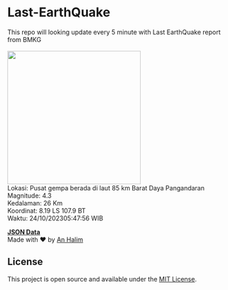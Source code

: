 # Last-EarthQuake
This repo will looking update every 5 minute with Last EarthQuake report from BMKG
<br>
<br>
<img src="https://static.bmkg.go.id/20231024054756.mmi.jpg" width="300"/>
<br>
Lokasi: Pusat gempa berada di laut 85 km Barat Daya Pangandaran <br>
Magnitude: 4.3 <br>
Kedalaman: 26 Km <br>
Koordinat: 8.19 LS 107.9 BT <br>
Waktu: 24/10/202305:47:56 WIB <br>

<a href="./data/data.json">**JSON Data**</a>
<br>
Made with ❤️ by <a href="https://github.com/an-halim">An Halim</a>
## License

This project is open source and available under the [MIT License](LICENSE).
